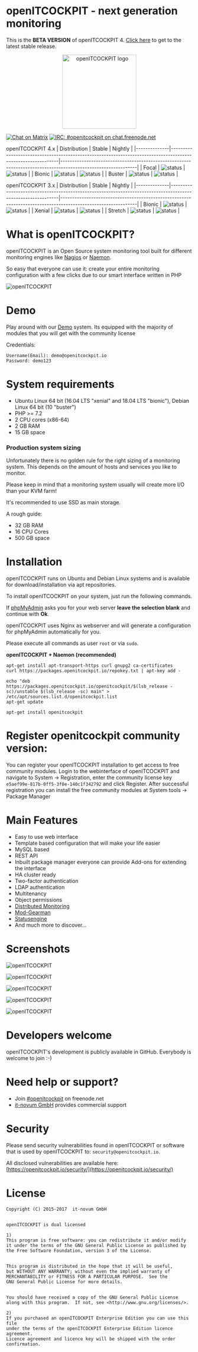 # openITCOCKPIT - next generation monitoring

This is the **BETA VERSION** of openITCOCKPIT 4. [Click here](https://github.com/it-novum/openITCOCKPIT/tree/3.x-master) to get to the latest stable release.

<center>
<img src="https://openitcockpit.io/img/openitcockpit_logo_webseite_weisse_kacheln_nur_logo.svg" alt="openITCOCKPIT logo" width="auto" height="200">
</center>


[![Chat on Matrix](https://img.shields.io/badge/style-matrix-blue.svg?style=flat&label=chat)](https://riot.im/app/#/room/#openitcockpit:matrix.org)
[![IRC: #openitcockpit on chat.freenode.net](https://img.shields.io/badge/%23openitcockpit-freenode-blue.svg)](https://kiwiirc.com/client/chat.freenode.net/#openitcockpit)

openITCOCKPIT 4.x 
| Distribution | Stable                                                                                                      | Nightly                                                                                                      |
|--------------|-------------------------------------------------------------------------------------------------------------|--------------------------------------------------------------------------------------------------------------|
| Focal       | ![status](https://drone.openitcockpit.io/buildStatus/icon?job=openitcockpit-packages-focal-stable&style=flat-square)  | ![status](https://drone.openitcockpit.io/buildStatus/icon?job=openitcockpit-packages-focal&style=flat-square)  |
| Bionic       | ![status](https://drone.openitcockpit.io/buildStatus/icon?job=openitcockpit-packages-bionic-stable&style=flat-square)  | ![status](https://drone.openitcockpit.io/buildStatus/icon?job=openitcockpit-packages-bionic&style=flat-square)  |
| Buster      | ![status](https://drone.openitcockpit.io/buildStatus/icon?job=openitcockpit-packages-buster-stable&style=flat-square) | ![status](https://drone.openitcockpit.io/buildStatus/icon?job=openitcockpit-packages-buster&style=flat-square) |

openITCOCKPIT 3.x 
| Distribution | Stable                                                                                                      | Nightly                                                                                                      |
|--------------|-------------------------------------------------------------------------------------------------------------|--------------------------------------------------------------------------------------------------------------|
| Bionic       | ![status](https://jenkins.it-novum.com/buildStatus/icon?job=bionic-openitcockpit-stable&style=flat-square)  | ![status](https://jenkins.it-novum.com/buildStatus/icon?job=bionic-openitcockpit-nightly&style=flat-square)  |
| Xenial       | ![status](https://jenkins.it-novum.com/buildStatus/icon?job=xenial-openitcockpit-stable&style=flat-square)  | ![status](https://jenkins.it-novum.com/buildStatus/icon?job=xenial-openitcockpit-nightly&style=flat-square)  |
| Stretch      | ![status](https://jenkins.it-novum.com/buildStatus/icon?job=stretch-openitcockpit-stable&style=flat-square) | ![status](https://jenkins.it-novum.com/buildStatus/icon?job=stretch-openitcockpit-nightly&style=flat-square) |


# What is openITCOCKPIT?
openITCOCKPIT is an Open Source system monitoring tool built for different monitoring engines like [Nagios](https://www.nagios.org/) or [Naemon](http://www.naemon.org/).

So easy that everyone can use it: create your entire monitoring configuration with a few clicks due to our smart interface written in PHP

![openITCOCKPIT](screenshots/dashboard_v4.png?raw=true "openITCOCKPIT")

# Demo
Play around with our [Demo](https://demo.openitcockpit.io/) system. Its equipped with the majority of modules that you will get with the community license

Credentials:
````
Username(Email): demo@openitcockpit.io
Password: demo123
````

# System requirements
* Ubuntu Linux 64 bit (16.04 LTS "xenial" and 18.04 LTS "bionic"), Debian Linux 64 bit (10 "buster")
* PHP >= 7.2
* 2 CPU cores (x86-64)
* 2 GB RAM
* 15 GB space

### Production system sizing
Unfortunately there is no golden rule for the right sizing of a monitoring system. This depends on the amount of hosts and services you like to monitor.

Please keep in mind that a monitoring system usually will create more I/O than your KVM farm!

It's recommended to use SSD as main storage.

A rough guide:
* 32 GB RAM
* 16 CPU Cores
* 500 GB space

# Installation
openITCOCKPIT runs on Ubuntu and Debian Linux systems and is available for download/installation via apt repositories.

To install openITCOCKPIT on your system, just run the following commands.

If [phpMyAdmin](https://www.phpmyadmin.net/) asks you for your web server **leave the selection blank** and continue with **Ok**.

openITCOCKPIT uses Nginx as webserver and will generate a configuration for phpMyAdmin automatically for you.

Please execute all commands as user `root` or via `sudo`.

**openITCOCKPIT + Naemon (recommended)**
````
apt-get install apt-transport-https curl gnupg2 ca-certificates
curl https://packages.openitcockpit.io/repokey.txt | apt-key add -

echo "deb https://packages.openitcockpit.io/openitcockpit/$(lsb_release -sc)/unstable $(lsb_release -sc) main" > /etc/apt/sources.list.d/openitcockpit.list
apt-get update

apt-get install openitcockpit
````


# Register openitcockpit community version:

You can register your openITCOCKPIT installation to get access to free community modules.
Login to the webinterface of openITCOCKPIT and navigate to System -> Registration,
enter the community license key `e5aef99e-817b-0ff5-3f0e-140c1f342792` and click Register.
After successful registration you can install the free community modules at System tools -> Package Manager

# Main Features
* Easy to use web interface
* Template based configuration that will make your life easier
* MySQL based
* REST API
* Inbuilt package manager everyone can provide Add-ons for extending the interface
* HA cluster ready
* Two-factor authentication
* LDAP authentication
* Multitenancy
* Object permissions
* [Distributed Monitoring](http://www.it-novum.com/blog/distributed-monitoring-mit-openitcockpit-phpnsta/)
* [Mod-Gearman](http://mod-gearman.org/)
* [Statusengine](http://statusengine.org/)
* And much more to discover...

# Screenshots

![openITCOCKPIT](screenshots/timeline.png?raw=true "Timeline")

![openITCOCKPIT](screenshots/mapmodule.png?raw=true "Maps")

![openITCOCKPIT](screenshots/event_correlation.png?raw=true "Event correlation")

![openITCOCKPIT](screenshots/downtime_report.png?raw=true "Downtime report")

![openITCOCKPIT](screenshots/current_state_report.png?raw=true "Current state report")


# Developers welcome
openITCOCKPIT's development is publicly available in GitHub. Everybody is welcome to join :-)

# Need help or support?
* Join [#openitcockpit](http://webchat.freenode.net/?channels=openitcockpit) on freenode.net
* [it-novum GmbH](https://it-novum.com/en/it-service-management/openitcockpit/openitcockpit-enterprise-subscription-license) provides commercial support

# Security
Please send security vulnerabilities found in openITCOCKPIT or software that is used by openITCOCKPIT to: `security@openitcockpit.io`.

All disclosed vulnerabilities are available here: [https://openitcockpit.io/security/](https://openitcockpit.io/security/)

# License
```
Copyright (C) 2015-2017  it-novum GmbH


openITCOCKPIT is dual licensed

1)
This program is free software: you can redistribute it and/or modify
it under the terms of the GNU General Public License as published by
the Free Software Foundation, version 3 of the License.


This program is distributed in the hope that it will be useful,
but WITHOUT ANY WARRANTY; without even the implied warranty of
MERCHANTABILITY or FITNESS FOR A PARTICULAR PURPOSE.  See the
GNU General Public License for more details.


You should have received a copy of the GNU General Public License
along with this program.  If not, see <http://www.gnu.org/licenses/>.

2)
If you purchased an openITCOCKPIT Enterprise Edition you can use this file
under the terms of the openITCOCKPIT Enterprise Edition licence agreement.
Licence agreement and licence key will be shipped with the order
confirmation.
```
